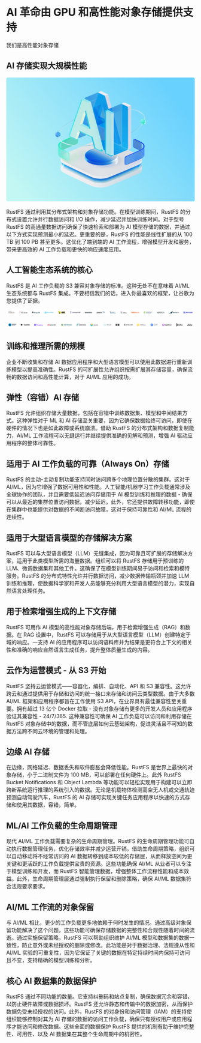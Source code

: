 # AI 革命由 GPU 和高性能对象存储提供支持

我们是高性能对象存储

## AI 存储实现大规模性能

![AI 性能](images/ai-performance.png)

RustFS 通过利用其分布式架构和对象存储功能。在模型训练期间，RustFS 的分布式设置允许并行数据访问和 I/O 操作，减少延迟并加快训练时间。对于型号 RustFS 的高通量数据访问确保了快速检索和部署为 AI 模型存储的数据，并通过以下方式实现预测最小的延迟。更重要的是，RustFS 的性能是线性扩展的从 100 TB 到 100 PB 甚至更多。这优化了端到端的 AI 工作流程，增强模型开发和服务，带来更高效的 AI 工作负载和更快的响应速度应用。

## 人工智能生态系统的核心

RustFS 是 AI 工作负载的 S3 兼容对象存储的标准。这种无处不在意味着 AI/ML 生态系统都与 RustFS 集成。不要相信我们的话，进入你最喜欢的框架，让谷歌为您提供了证据。

![AI 生态系统支持](images/multi-engine-1.svg)

![AI 生态系统支持](images/multi-engine-2.svg)

## 训练和推理所需的规模

企业不断收集和存储 AI 数据应用程序和大型语言模型可以使用此数据进行重新训练模型以提高准确性。RustFS 的可扩展性允许组织按需扩展其存储容量，确保流畅的数据访问和高性能计算，对于 AI/ML 应用的成功。

## 弹性（容错）AI 存储

RustFS 允许组织存储大量数据，包括在容错中训练数据集、模型和中间结果方式。这种弹性对于 ML 和 AI 存储至关重要，因为它确保数据始终可访问，即使在硬件的情况下也是如此故障或系统崩溃。借助 RustFS 的分布式架构和数据复制能力，AI/ML 工作流程可以无缝运行并继续提供准确的见解和预测，增强 AI 驱动应用程序的整体可靠性。

## 适用于 AI 工作负载的可靠（Always On）存储

RustFS 的主动-主动复制功能支持同时访问跨多个地理位置分散的集群。这对于 AI/ML，因为它增强了数据可用性和性能。人工智能/机器学习工作负载通常涉及全球协作的团队，并且需要低延迟访问存储用于 AI 模型训练和推理的数据 - 确保可以从最近的集群位置访问数据，减少延迟。此外，它还提供故障转移功能，即使在集群中也能提供对数据的不间断访问故障，这对于保持可靠性和 AI/ML 流程的连续性。

## 适用于大型语言模型的存储解决方案

RustFS 可以与大型语言模型（LLM）无缝集成，因为可靠且可扩展的存储解决方案，适用于此类模型所需的海量数据。组织可以将 RustFS 存储用于预训练的 LLM、微调数据集和其他工件。这确保了在模型训练期间易于访问和检索和模特服务。RustFS 的分布式特性允许并行数据访问，减少数据传输瓶颈并加速 LLM 训练和推理，使数据科学家和开发人员能够充分利用大型语言模型的潜力，实现自然语言处理任务。

## 用于检索增强生成的上下文存储

RustFS 可用作 AI 模型的高性能对象存储后端，用于检索增强生成（RAG）和数据。在 RAG 设置中，RustFS 可以存储用于从大型语言模型（LLM）创建特定于域的响应。一支持 AI 的应用程序可以访问语料库并为结果是更符合上下文的相关性和准确的响应自然语言生成任务，提升整体质量生成的内容。

## 云作为运营模式 - 从 S3 开始

RustFS 坚持云运营模式——容器化，编排、自动化、API 和 S3 兼容性。这允许跨云和通过提供用于存储和访问的统一接口来存储和访问云类型数据。由于大多数 AI/ML 框架和应用程序都旨在工作使用 S3 API，在业界具有最佳兼容性至关重要。拥有超过 13 亿个 Docker 拉取 - 没有对象存储有更多的开发人员和应用程序验证其兼容性 - 24/7/365. 这种兼容性可确保 AI 工作负载可以访问和利用存储在 RustFS 对象存储中的数据，而不管底层如何云基础架构，促进灵活且不可知的数据方法跨不同云环境的管理和处理。

## 边缘 AI 存储

在边缘，网络延迟、数据丢失和软件膨胀会降低性能。RustFS 是世界上最快的对象存储，小于二进制文件为 100 MB，可以部署在任何硬件上。此外 RustFS Bucket Notifications 和 Object Lambda 等功能可以轻松实现用于构建可以立即跨新系统运行推理的系统引入的数据。无论是机载物体检测高空无人机或交通轨迹预测自动驾驶汽车，RustFS 的 AI 存储可实现关键任务应用程序以快速的方式存储和使用其数据，容错，简单。

## ML/AI 工作负载的生命周期管理

现代 AI/ML 工作负载需要复杂的生命周期管理。RustFS 的生命周期管理功能可自动执行数据管理任务，优化存储效率并减少运营开销。借助生命周期策略，组织可以自动移动将不经常访问的 AI 数据转移到成本较低的存储层，从而释放空间为更关键和更活跃的工作负载提供宝贵的资源。这些功能确保 AI/ML 从业者可以专注于模型训练和开发，而 RustFS 智能管理数据，增强整体工作流程性能和成本效益。此外，生命周期管理层通过强制执行保留和删除策略，确保 AI/ML 数据集符合法规要求要求。

## AI/ML 工作流的对象保留

与 AI/ML 相比，更少的工作负载更多地依赖于何时发生的情况。通过高级对象保留功能解决了这个问题，这些功能可确保存储数据的完整性和合规性随着时间的流逝。通过实施保留策略，RustFS 可以帮助组织维护 AI/ML 模型和数据集的数据一致性，防止意外或未经授权的删除或修改。此功能是对于数据治理、法规遵从性和 AI/ML 实验的可重复性，因为它保证了关键的数据在特定持续时间内保持可访问且不变，支持精确的模型训练和分析。

## 核心 AI 数据集的数据保护

RustFS 通过不同功能的数量。它支持纠删码和站点复制，确保数据冗余和容错，以防止硬件故障或数据损坏。RustFS 还允许静态和传输中的数据加密，从而保护数据免受未经授权的访问。此外，RustFS 的对身份和访问管理（IAM）的支持使组织能够控制对其为 AI 存储的数据的访问工作负载，确保只有授权用户或应用程序才能访问和修改数据。这些全面的数据保护 RustFS 提供的机制有助于维护完整性、可用性、以及 AI 数据集在其整个生命周期中的机密性。
